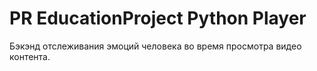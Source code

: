 # PR EducationProject Python Player
Бэкэнд отслеживания эмоций человека во время просмотра видео контента.
